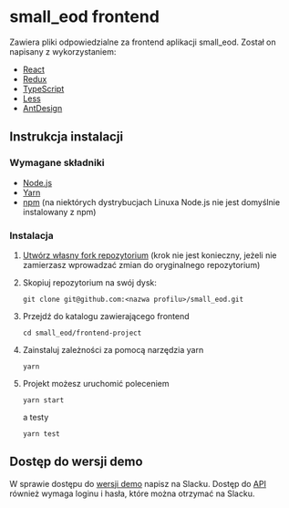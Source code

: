 # small_eod frontend

Zawiera pliki odpowiedzialne za frontend aplikacji small_eod.
Został on napisany z wykorzystaniem:

- [React](https://reactjs.org/)
- [Redux](https://redux.js.org/)
- [TypeScript](https://www.typescriptlang.org/)
- [Less](http://lesscss.org/)
- [AntDesign](https://ant.design/)

## Instrukcja instalacji

### Wymagane składniki

- [Node.js](https://nodejs.org/en/download/)
- [Yarn](https://yarnpkg.com/getting-started/install)
- [npm](https://www.npmjs.com/get-npm) (na niektórych dystrybucjach Linuxa Node.js nie jest domyślnie instalowany z npm)

### Instalacja

1. [Utwórz własny fork repozytorium](https://docs.github.com/en/free-pro-team@latest/github/getting-started-with-github/fork-a-repo)
(krok nie jest konieczny, jeżeli nie zamierzasz wprowadzać zmian do oryginalnego repozytorium)

2. Skopiuj repozytorium na swój dysk:

    ```shell
    git clone git@github.com:<nazwa profilu>/small_eod.git
    ```

3. Przejdź do katalogu zawierającego frontend

   ```shell
   cd small_eod/frontend-project
   ```

4. Zainstaluj zależności za pomocą narzędzia yarn

   ```shell
   yarn
   ```

5. Projekt możesz uruchomić poleceniem

   ```shell
   yarn start
   ```

   a testy

   ```shell
   yarn test
   ```

## Dostęp do wersji demo

W sprawie dostępu do [wersji demo](https://demo.small-eod.siecobywatelska.pl/admin/) napisz na Slacku.
Dostęp do [API](https://api.dev.small-eod.siecobywatelska.pl/api/docs/) również wymaga loginu i hasła,
które można otrzymać na Slacku.
